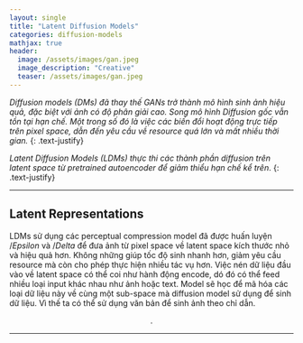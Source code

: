```yaml
---
layout: single
title: "Latent Diffusion Models"
categories: diffusion-models
mathjax: true
header:
  image: /assets/images/gan.jpeg
  image_description: "Creative"
  teaser: /assets/images/gan.jpeg
---
```


*Diffusion models (DMs) đã thay thế GANs trở thành mô hình sinh ảnh hiệu quả, đặc biệt với ảnh có độ phân giải cao. 
Song mô hình Diffusion gốc vẫn tồn tại hạn chế. Một trong số đó là việc các biến đổi hoạt động trực tiếp trên pixel 
space, dẫn đến yêu cầu về resource quá lớn và mất nhiều thời gian.*
{: .text-justify}

*Latent Diffusion Models (LDMs) thực thi các thành phần diffusion trên latent space từ pretrained autoencoder để giảm 
thiểu hạn chế kể trên*.
{: .text-justify}

---

## Latent Representations

LDMs sử dụng các perceptual compression model đã được huấn luyện $/Epsilon$ và $/Delta$ để đưa ảnh từ pixel space về 
latent space kích thước nhỏ và hiệu quả hơn. Không những giúp tốc độ sinh nhanh hơn, giảm yêu cầu resource mà còn cho 
phép thực hiện nhiều tác vụ hơn. Việc nén dữ liệu đầu vào về latent space có thể coi như hành động encode, dó đó có thể 
feed nhiều loại input khác nhau như ảnh hoặc text. Model sẽ học để mã hóa các loại dữ liệu này về cùng một sub-space mà 
diffusion model sử dụng để sinh dữ liệu. Vì thế ta có thể sử dụng văn bản để sinh ảnh theo chỉ dẫn.


<div align="center">.</div> 

---